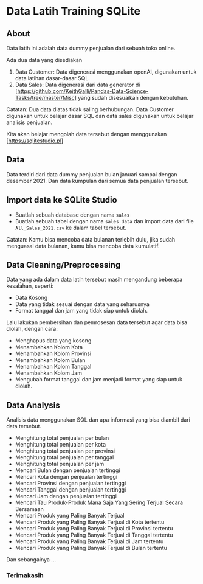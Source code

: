 # Data Latih Training SQLite

## About

Data latih ini adalah data dummy penjualan dari sebuah toko online. 

Ada dua data yang disediakan 

1. Data Customer: Data digenerasi menggunakan openAI, digunakan untuk data latihan dasar-dasar SQL.  
2. Data Sales: Data digenerasi dari data generator di [https://github.com/KeithGalli/Pandas-Data-Science-Tasks/tree/master/Misc] yang sudah disesuaikan dengan kebutuhan.

Catatan: Dua data diatas tidak saling berhubungan. Data Customer digunakan untuk belajar dasar SQL dan data sales digunakan untuk belajar analisis penjualan.

Kita akan belajar mengolah data tersebut dengan menggunakan [https://sqlitestudio.pl]

## Data
Data terdiri dari data dummy penjualan bulan januari sampai dengan desember 2021. Dan data kumpulan dari semua data penjualan tersebut.

## Import data ke SQLite Studio
- Buatlah sebuah database dengan nama `sales`
- Buatlah sebuah tabel dengan nama `sales_data` dan import data dari file `All_Sales_2021.csv` ke dalam tabel tersebut.

Catatan: Kamu bisa mencoba data bulanan terlebih dulu, jika sudah menguasai data bulanan, kamu bisa mencoba data kumulatif.

## Data Cleaning/Preprocessing
Data yang ada dalam data latih tersebut  masih mengandung beberapa kesalahan, seperti:
- Data Kosong
- Data yang tidak sesuai dengan data yang seharusnya
- Format tanggal dan jam yang tidak siap untuk diolah.

Lalu lakukan pembersihan dan pemrosesan data tersebut agar data bisa diolah, dengan cara:
- Menghapus data yang kosong
- Menambahkan Kolom Kota
- Menambahkan Kolom Provinsi
- Menambahkan Kolom Bulan
- Menambahkan Kolom Tanggal
- Menambahkan Kolom Jam
- Mengubah format tanggal dan jam menjadi format yang siap untuk diolah.


## Data Analysis

Analisis data menggunakan SQL dan apa informasi yang bisa diambil dari data tersebut.

- Menghitung total penjualan per bulan
- Menghitung total penjualan per kota
- Menghitung total penjualan per provinsi
- Menghitung total penjualan per tanggal
- Menghitung total penjualan per jam    
- Mencari Bulan dengan penjualan tertinggi
- Mencari Kota dengan penjualan tertinggi
- Mencari Provinsi dengan penjualan tertinggi
- Mencari Tanggal dengan penjualan tertinggi
- Mencari Jam dengan penjualan tertinggi
- Mencari Tau Produk-Produk Mana Saja Yang Sering Terjual Secara Bersamaan
- Mencari Produk yang Paling Banyak Terjual
- Mencari Produk yang Paling Banyak Terjual di Kota tertentu
- Mencari Produk yang Paling Banyak Terjual di Provinsi tertentu
- Mencari Produk yang Paling Banyak Terjual di Tanggal tertentu
- Mencari Produk yang Paling Banyak Terjual di Jam tertentu 
- Mencari Produk yang Paling Banyak Terjual di Bulan tertentu

Dan sebangainya ...

### Terimakasih
















